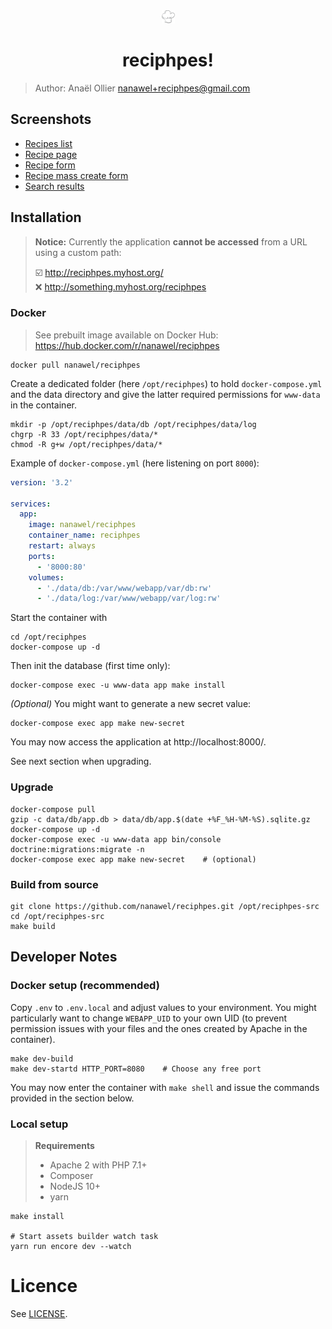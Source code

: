 <center>
<img src="./assets/images/logo.svg" style="width: 1.5em; height: 1.5em"/>

reciphpes!
==
</center>

> Author: Anaël Ollier <nanawel+reciphpes@gmail.com>

## Screenshots

- [Recipes list](docs/screenshots/recipe-grid.png)
- [Recipe page](docs/screenshots/recipe-show.png)
- [Recipe form](docs/screenshots/recipe-form.png)
- [Recipe mass create form](docs/screenshots/recipe-masscreate.png)
- [Search results](docs/screenshots/search-results.png)

## Installation

> **Notice:** Currently the application **cannot be accessed** from a URL using
> a custom path:
>
> :ballot_box_with_check: http://reciphpes.myhost.org/  
> :x: http://something.myhost.org/reciphpes

### Docker

> See prebuilt image available on Docker Hub: https://hub.docker.com/r/nanawel/reciphpes

```
docker pull nanawel/reciphpes
```

Create a dedicated folder (here `/opt/reciphpes`) to hold `docker-compose.yml`
and the data directory and give the latter required permissions for `www-data`
in the container.

```shell
mkdir -p /opt/reciphpes/data/db /opt/reciphpes/data/log
chgrp -R 33 /opt/reciphpes/data/*
chmod -R g+w /opt/reciphpes/data/*
```

Example of `docker-compose.yml` (here listening on port `8000`):
```yml
version: '3.2'

services:
  app:
    image: nanawel/reciphpes
    container_name: reciphpes
    restart: always
    ports:
      - '8000:80'
    volumes:
      - './data/db:/var/www/webapp/var/db:rw'
      - './data/log:/var/www/webapp/var/log:rw'
```

Start the container with
```shell
cd /opt/reciphpes
docker-compose up -d
```

Then init the database (first time only):
```shell
docker-compose exec -u www-data app make install
```

*(Optional)* You might want to generate a new secret value:
```shell
docker-compose exec app make new-secret
```

You may now access the application at http://localhost:8000/.

See next section when upgrading.

### Upgrade

```
docker-compose pull
gzip -c data/db/app.db > data/db/app.$(date +%F_%H-%M-%S).sqlite.gz
docker-compose up -d
docker-compose exec -u www-data app bin/console doctrine:migrations:migrate -n
docker-compose exec app make new-secret    # (optional)
```

### Build from source

```shell
git clone https://github.com/nanawel/reciphpes.git /opt/reciphpes-src
cd /opt/reciphpes-src
make build
```

## Developer Notes

### Docker setup (recommended)

Copy `.env` to `.env.local` and adjust values to your environment.
You might particularly want to change `WEBAPP_UID` to your own UID
(to prevent permission issues with your files and the ones created
by Apache in the container).

```shell
make dev-build
make dev-startd HTTP_PORT=8080    # Choose any free port
```

You may now enter the container with `make shell` and issue the
commands provided in the section below.

### Local setup

> **Requirements**
> - Apache 2 with PHP 7.1+
> - Composer
> - NodeJS 10+
> - yarn

```shell
make install

# Start assets builder watch task
yarn run encore dev --watch
```

# Licence

See [LICENSE](LICENSE).
